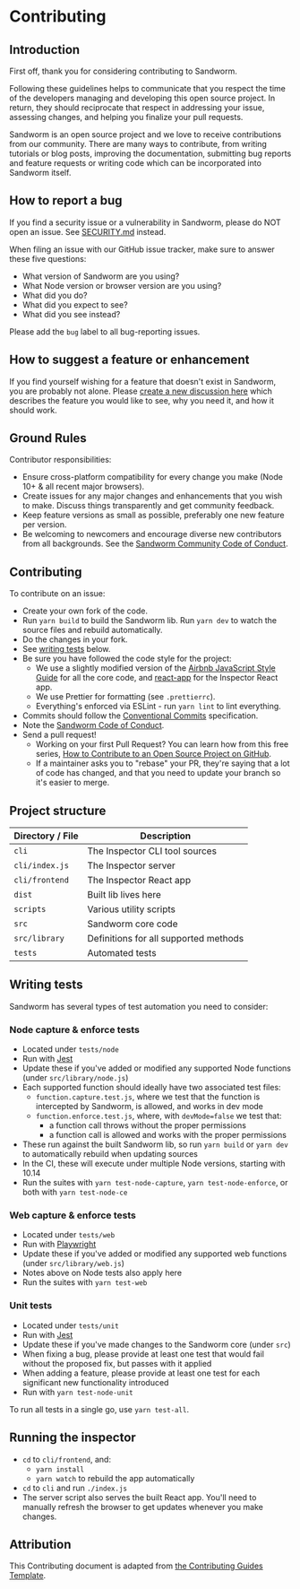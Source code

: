 # Contributing

## Introduction

First off, thank you for considering contributing to Sandworm.

Following these guidelines helps to communicate that you respect the time of the developers managing and developing this open source project. In return, they should reciprocate that respect in addressing your issue, assessing changes, and helping you finalize your pull requests.

Sandworm is an open source project and we love to receive contributions from our community. There are many ways to contribute, from writing tutorials or blog posts, improving the documentation, submitting bug reports and feature requests or writing code which can be incorporated into Sandworm itself.

## How to report a bug

If you find a security issue or a vulnerability in Sandworm, please do NOT open an issue. See [SECURITY.md](security.md) instead.

When filing an issue with our GitHub issue tracker, make sure to answer these five questions:

* What version of Sandworm are you using?
* What Node version or browser version are you using?
* What did you do?
* What did you expect to see?
* What did you see instead?

Please add the `bug` label to all bug-reporting issues.

## How to suggest a feature or enhancement

If you find yourself wishing for a feature that doesn't exist in Sandworm, you are probably not alone. Please [create a new discussion here](https://github.com/sandworm-hq/sandworm-guard-js/discussions/categories/ideas) which describes the feature you would like to see, why you need it, and how it should work.

## Ground Rules

Contributor responsibilities:

* Ensure cross-platform compatibility for every change you make (Node 10+ & all recent major browsers).
* Create issues for any major changes and enhancements that you wish to make. Discuss things transparently and get community feedback.
* Keep feature versions as small as possible, preferably one new feature per version.
* Be welcoming to newcomers and encourage diverse new contributors from all backgrounds. See the [Sandworm Community Code of Conduct](code-of-conduct.md).

## Contributing

To contribute on an issue:

* Create your own fork of the code.
* Run `yarn build` to build the Sandworm lib. Run `yarn dev` to watch the source files and rebuild automatically.
* Do the changes in your fork.
* See [writing tests](./#writing-tests) below.
* Be sure you have followed the code style for the project:
  * We use a slightly modified version of the [Airbnb JavaScript Style Guide](https://github.com/airbnb/javascript) for all the core code, and [react-app](https://www.npmjs.com/package/eslint-config-react-app) for the Inspector React app.
  * We use Prettier for formatting (see `.prettierrc`).
  * Everything's enforced via ESLint - run `yarn lint` to lint everything.
* Commits should follow the [Conventional Commits](https://www.conventionalcommits.org/en/v1.0.0/) specification.
* Note the [Sandworm Code of Conduct](code-of-conduct.md).
* Send a pull request!
  * Working on your first Pull Request? You can learn how from this free series, [How to Contribute to an Open Source Project on GitHub](https://egghead.io/series/how-to-contribute-to-an-open-source-project-on-github).
  * If a maintainer asks you to "rebase" your PR, they're saying that a lot of code has changed, and that you need to update your branch so it's easier to merge.

## Project structure

| Directory / File | Description                           |
| ---------------- | ------------------------------------- |
| `cli`            | The Inspector CLI tool sources        |
| `cli/index.js`   | The Inspector server                  |
| `cli/frontend`   | The Inspector React app               |
| `dist`           | Built lib lives here                  |
| `scripts`        | Various utility scripts               |
| `src`            | Sandworm core code                    |
| `src/library`    | Definitions for all supported methods |
| `tests`          | Automated tests                       |

## Writing tests

Sandworm has several types of test automation you need to consider:

### Node capture & enforce tests

* Located under `tests/node`
* Run with [Jest](https://jestjs.io/)
* Update these if you've added or modified any supported Node functions (under `src/library/node.js`)
* Each supported function should ideally have two associated test files:
  * `function.capture.test.js`, where we test that the function is intercepted by Sandworm, is allowed, and works in dev mode
  * `function.enforce.test.js`, where, with `devMode=false` we test that:
    * a function call throws without the proper permissions
    * a function call is allowed and works with the proper permissions
* These run against the built Sandworm lib, so run `yarn build` or `yarn dev` to automatically rebuild when updating sources
* In the CI, these will execute under multiple Node versions, starting with 10.14
* Run the suites with `yarn test-node-capture`, `yarn test-node-enforce`, or both with `yarn test-node-ce`

### Web capture & enforce tests

* Located under `tests/web`
* Run with [Playwright](https://playwright.dev/)
* Update these if you've added or modified any supported web functions (under `src/library/web.js`)
* Notes above on Node tests also apply here
* Run the suites with `yarn test-web`

### Unit tests

* Located under `tests/unit`
* Run with [Jest](https://jestjs.io/)
* Update these if you've made changes to the Sandworm core (under `src`)
* When fixing a bug, please provide at least one test that would fail without the proposed fix, but passes with it applied
* When adding a feature, please provide at least one test for each significant new functionality introduced
* Run with `yarn test-node-unit`

To run all tests in a single go, use `yarn test-all`.

## Running the inspector

* `cd` to `cli/frontend`, and:
  * `yarn install`
  * `yarn watch` to rebuild the app automatically
* `cd` to `cli` and run `./index.js`
* The server script also serves the built React app. You'll need to manually refresh the browser to get updates whenever you make changes.

## Attribution

This Contributing document is adapted from [the Contributing Guides Template](https://github.com/nayafia/contributing-template/blob/master/CONTRIBUTING-template.md).
